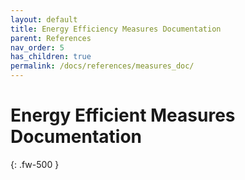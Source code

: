 ```yaml
---
layout: default
title: Energy Efficiency Measures Documentation
parent: References
nav_order: 5
has_children: true
permalink: /docs/references/measures_doc/
---
```


# Energy Efficient Measures Documentation
{: .fw-500 }